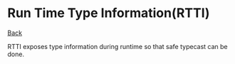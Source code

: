 # Run Time Type Information(RTTI)

[Back](../../index.md#cpp)

RTTI exposes type information during runtime so that safe typecast can be done.
